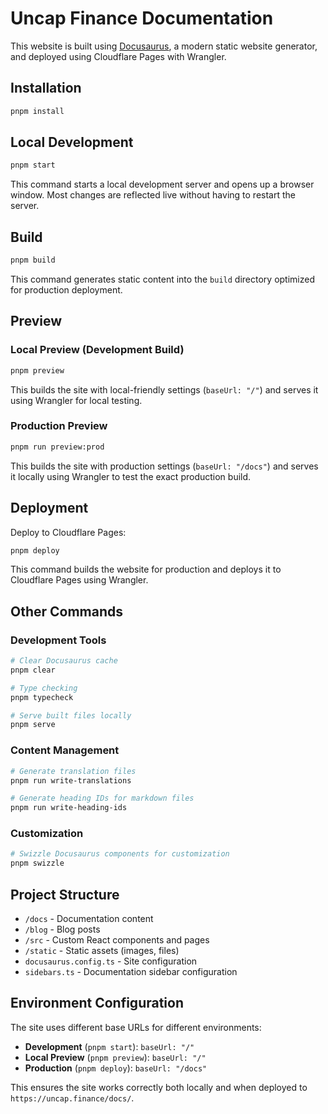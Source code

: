 # Uncap Finance Documentation

This website is built using [Docusaurus](https://docusaurus.io/), a modern static website generator, and deployed using Cloudflare Pages with Wrangler.

## Installation

```bash
pnpm install
```

## Local Development

```bash
pnpm start
```

This command starts a local development server and opens up a browser window. Most changes are reflected live without having to restart the server.

## Build

```bash
pnpm build
```

This command generates static content into the `build` directory optimized for production deployment.

## Preview

### Local Preview (Development Build)

```bash
pnpm preview
```

This builds the site with local-friendly settings (`baseUrl: "/"`) and serves it using Wrangler for local testing.

### Production Preview

```bash
pnpm run preview:prod
```

This builds the site with production settings (`baseUrl: "/docs"`) and serves it locally using Wrangler to test the exact production build.

## Deployment

Deploy to Cloudflare Pages:

```bash
pnpm deploy
```

This command builds the website for production and deploys it to Cloudflare Pages using Wrangler.

## Other Commands

### Development Tools

```bash
# Clear Docusaurus cache
pnpm clear

# Type checking
pnpm typecheck

# Serve built files locally
pnpm serve
```

### Content Management

```bash
# Generate translation files
pnpm run write-translations

# Generate heading IDs for markdown files
pnpm run write-heading-ids
```

### Customization

```bash
# Swizzle Docusaurus components for customization
pnpm swizzle
```

## Project Structure

- `/docs` - Documentation content
- `/blog` - Blog posts
- `/src` - Custom React components and pages
- `/static` - Static assets (images, files)
- `docusaurus.config.ts` - Site configuration
- `sidebars.ts` - Documentation sidebar configuration

## Environment Configuration

The site uses different base URLs for different environments:

- **Development** (`pnpm start`): `baseUrl: "/"`
- **Local Preview** (`pnpm preview`): `baseUrl: "/"`
- **Production** (`pnpm deploy`): `baseUrl: "/docs"`

This ensures the site works correctly both locally and when deployed to `https://uncap.finance/docs/`.
